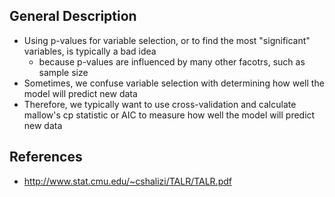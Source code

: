 ## General Description
- Using p-values for variable selection, or to find the most "significant" variables, is typically a bad idea
	- because p-values are influenced by many other facotrs, such as sample size
- Sometimes, we confuse variable selection with determining how well the model will predict new data
- Therefore, we typically want to use cross-validation and calculate mallow's cp statistic or AIC to measure how well the model will predict new data

## References
- http://www.stat.cmu.edu/~cshalizi/TALR/TALR.pdf
